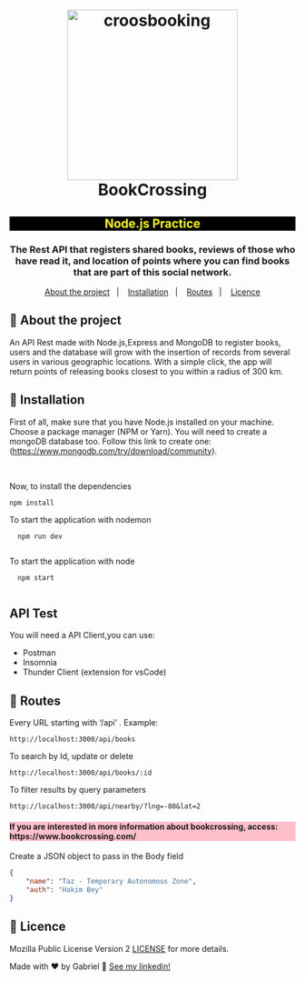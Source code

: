 
<h1 align="center">
  <img alt="croosbooking" title="crossbooking" src="https://www.elconsejo.org/wp-content/uploads/2019/01/banner-bookcrossing-portada.png" width="300px" /><br>
    BookCrossing
</h1>

<h2 style="color:yellow; background:black" align="center"> Node.js Practice </h3>
<h3 align="center">
  The Rest API that registers shared books, reviews of those who have read it, and location of points where you can find books that are part of this social network.
</h3>
<p align="center">
  <a href="#rocket-about-the-project">About the project</a>&nbsp;&nbsp;&nbsp;|&nbsp;&nbsp;&nbsp;
  <a &nbsp;&nbsp;&nbsp;|&nbsp;&nbsp;&nbsp;
  <a href="#checkered_flag-installation">Installation</a>&nbsp;&nbsp;&nbsp;|&nbsp;&nbsp;&nbsp;
  <a href="#incoming_envelope-routes">Routes</a>&nbsp;&nbsp;&nbsp;|&nbsp;&nbsp;&nbsp;
  <a href="#memo-licence">Licence</a>
</p>

## :rocket: About the project
An API Rest made with Node.js,Express and MongoDB to register books, users and the database will grow with the insertion of records from several users in various geographic locations. With a simple click, the app will return points of releasing books closest to you within a radius of 300 km.

## :checkered_flag: Installation 
First of all, make sure that you have Node.js installed on your machine.
Choose a package manager (NPM or Yarn). You will need to create a mongoDB database too. Follow this link to create one:
(https://www.mongodb.com/try/download/community).

<br>

Now, to install the dependencies

```
npm install
```

To start the application with nodemon
```
  npm run dev
  
```
To start the application with node
```
  npm start
  
```
## API Test
You will need a API Client,you can use:
* Postman
* Insomnia
* Thunder Client (extension for vsCode)

## :incoming_envelope: Routes
Every URL starting with ‘/api’ .
Example:
```
http://localhost:3000/api/books
```
To search by Id, update or delete
```
http://localhost:3000/api/books/:id
```
To filter results by query parameters
```
http://localhost:3000/api/nearby/?lng=-80&lat=2
```
<h4 style="background:pink">If you are interested in more information about bookcrossing, access:<a> https://www.bookcrossing.com/</a></h4>
Create a JSON object to pass in the Body field

```json
{
    "name": "Taz - Temporary Autonomous Zone",
    "auth": "Hakim Bey"
}
```
## :memo: Licence
Mozilla Public License Version 2 [LICENSE](LICENSE.md) for more details.

Made with ♥ by Gabriel :wave: [See my linkedin!](https://www.linkedin.com/in/gabriel-baldez/)
